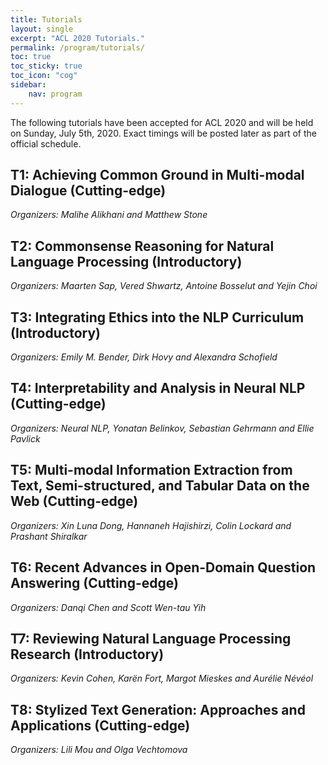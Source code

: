 ```yaml
---
title: Tutorials 
layout: single
excerpt: "ACL 2020 Tutorials."
permalink: /program/tutorials/
toc: true
toc_sticky: true
toc_icon: "cog"
sidebar: 
    nav: program
---
```


The following tutorials have been accepted for ACL 2020 and will be held on Sunday, July 5th, 2020. Exact timings will be posted later as part of the official schedule.

## T1: Achieving Common Ground in Multi-modal Dialogue (Cutting-edge) <br/>
*Organizers: Malihe Alikhani and Matthew Stone* 

## T2: Commonsense Reasoning for Natural Language Processing (Introductory) <br/>
*Organizers: Maarten Sap, Vered Shwartz, Antoine Bosselut and Yejin Choi* 

## T3: Integrating Ethics into the NLP Curriculum (Introductory) <br/>
*Organizers: Emily M. Bender, Dirk Hovy and Alexandra Schofield* 

## T4: Interpretability and Analysis in Neural NLP (Cutting-edge) <br/>
*Organizers: Neural NLP, Yonatan Belinkov, Sebastian Gehrmann and Ellie Pavlick* 

## T5: Multi-modal Information Extraction from Text, Semi-structured, and Tabular Data on the Web (Cutting-edge) <br/>
*Organizers: Xin Luna Dong, Hannaneh Hajishirzi, Colin Lockard and Prashant Shiralkar* 

## T6: Recent Advances in Open-Domain Question Answering (Cutting-edge) <br/>
*Organizers: Danqi Chen and Scott Wen-tau Yih* 

## T7: Reviewing Natural Language Processing Research (Introductory) <br/>
*Organizers: Kevin Cohen, Karën Fort, Margot Mieskes and Aurélie Névéol* 

## T8: Stylized Text Generation: Approaches and Applications (Cutting-edge) <br/>
*Organizers: Lili Mou and Olga Vechtomova* 

